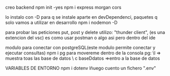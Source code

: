 creo backend
npm init -yes
npm i express morgan cors

lo instalo con -D para q se instale aparte en devDependenci, paquetes q solo vamos a utilizar en desarrollo
npm i nodemon -D

para probar las peticiones put, post y delete utilizo:
"thunder client", (es una extencion del vsc) es como usar postman o algo asi pero dentro del ide

modulo para conectar con postgreSQL(este modulo permite conectar y ejecutar consultas)
npm i pg
para movereme dentro de la consola pg:
\l => muestra toas las base de datos
\ c baseDdatos =>entro a la base de datos

VARIABLES DE ENTORNO
npm i dotenv
lñuego cuento un fichero ".env"
